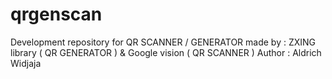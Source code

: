 # qrgenscan

Development repository for QR SCANNER / GENERATOR 
made by : ZXING library ( QR GENERATOR ) & Google vision ( QR SCANNER )
Author : Aldrich Widjaja
